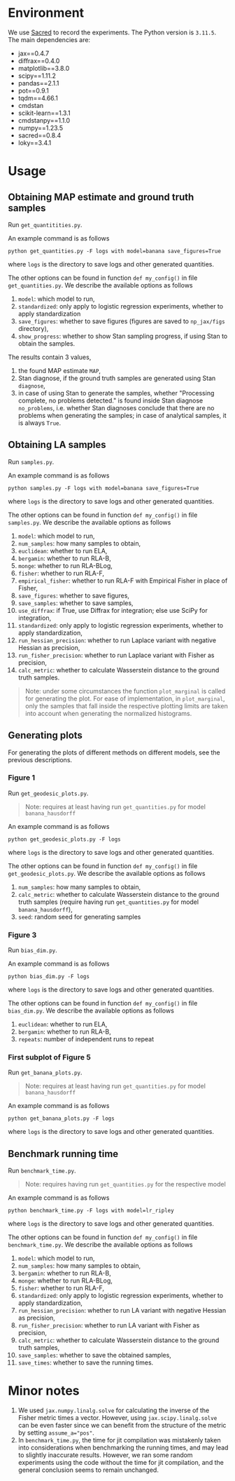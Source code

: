 # Environment

We use [Sacred](https://github.com/IDSIA/sacred) to record the experiments. The Python version is `3.11.5`. The main dependencies are:
* jax==0.4.7
* diffrax==0.4.0
* matplotlib==3.8.0
* scipy==1.11.2
* pandas==2.1.1
* pot==0.9.1
* tqdm==4.66.1
* cmdstan
* scikit-learn==1.3.1
* cmdstanpy==1.1.0
* numpy==1.23.5
* sacred==0.8.4
* loky==3.4.1

# Usage

## Obtaining MAP estimate and ground truth samples

Run `get_quantitities.py`.

An example command is as follows
```
python get_quantities.py -F logs with model=banana save_figures=True
```
where `logs` is the directory to save logs and other generated quantities.

The other options can be found in function `def my_config()` in file `get_quantities.py`. We describe the available options as follows
1. `model`: which model to run,
2. `standardized`: only apply to logistic regression experiments, whether to apply standardization
4. `save_figures`: whether to save figures (figures are saved to `np_jax/figs` directory),
5. `show_progress`: whether to show Stan sampling progress, if using Stan to obtain the samples.

The results contain 3 values, 
1. the found MAP estimate `MAP`, 
2. Stan diagnose, if the ground truth samples are generated using Stan `diagnose`, 
3. in case of using Stan to generate the samples, whether "Processing complete, no problems detected." is found inside Stan diagnose `no_problems`, i.e. whether Stan diagnoses conclude that there are no problems when generating the samples; in case of analytical samples, it is always `True`.

## Obtaining LA samples

Run `samples.py`.

An example command is as follows
```
python samples.py -F logs with model=banana save_figures=True
```
where `logs` is the directory to save logs and other generated quantities.

The other options can be found in function `def my_config()` in file `samples.py`. We describe the available options as follows
1. `model`: which model to run,
2. `num_samples`: how many samples to obtain,
3. `euclidean`: whether to run ELA,
4. `bergamin`: whether to run RLA-B,
5. `monge`: whether to run RLA-BLog,
6. `fisher`: whether to run RLA-F,
7. `empirical_fisher`: whether to run RLA-F with Empirical Fisher in place of Fisher,
8. `save_figures`: whether to save figures,
9. `save_samples`: whether to save samples,
10. `use_diffrax`: if True, use Diffrax for integration; else use SciPy for integration,
11. `standardized`: only apply to logistic regression experiments, whether to apply standardization,
13. `run_hessian_precision`: whether to run Laplace variant with negative Hessian as precision,
14. `run_fisher_precision`: whether to run Laplace variant with Fisher as precision,
15. `calc_metric`: whether to calculate Wasserstein distance to the ground truth samples.

> Note: under some circumstances the function `plot_marginal` is called for generating the plot. For ease of implementation, in `plot_marginal`, only the samples that fall inside the respective plotting limits are taken into account when generating the normalized histograms.

## Generating plots

For generating the plots of different methods on different models, see the previous descriptions.

### Figure 1

Run `get_geodesic_plots.py`.

> Note: requires at least having run `get_quantities.py` for model `banana_hausdorff`

An example command is as follows
```
python get_geodesic_plots.py -F logs
```
where `logs` is the directory to save logs and other generated quantities.

The other options can be found in function `def my_config()` in file `get_geodesic_plots.py`. We describe the available options as follows
1. `num_samples`: how many samples to obtain,
2. `calc_metric`: whether to calculate Wasserstein distance to the ground truth samples (require having run `get_quantities.py` for model `banana_hausdorff`),
3. `seed`: random seed for generating samples

### Figure 3

Run `bias_dim.py`.

An example command is as follows
```
python bias_dim.py -F logs
```
where `logs` is the directory to save logs and other generated quantities.

The other options can be found in function `def my_config()` in file `bias_dim.py`. We describe the available options as follows
1. `euclidean`: whether to run ELA,
2. `bergamin`: whether to run RLA-B,
3. `repeats`: number of independent runs to repeat

### First subplot of Figure 5

Run `get_banana_plots.py`.

> Note: requires at least having run `get_quantities.py` for model `banana_hausdorff`

An example command is as follows
```
python get_banana_plots.py -F logs
```
where `logs` is the directory to save logs and other generated quantities.

## Benchmark running time

Run `benchmark_time.py`.

> Note: requires having run `get_quantities.py` for the respective model

An example command is as follows
```
python benchmark_time.py -F logs with model=lr_ripley
```
where `logs` is the directory to save logs and other generated quantities.

The other options can be found in function `def my_config()` in file `benchmark_time.py`. We describe the available options as follows
1. `model`: which model to run,
2. `num_samples`: how many samples to obtain,
3. `bergamin`: whether to run RLA-B,
4. `monge`: whether to run RLA-BLog,
5. `fisher`: whether to run RLA-F,
6. `standardized`: only apply to logistic regression experiments, whether to apply standardization,
7. `run_hessian_precision`: whether to run LA variant with negative Hessian as precision,
8. `run_fisher_precision`: whether to run LA variant with Fisher as precision,
9. `calc_metric`: whether to calculate Wasserstein distance to the ground truth samples,
10. `save_samples`: whether to save the obtained samples,
11. `save_times`: whether to save the running times.

# Minor notes
1. We used `jax.numpy.linalg.solve` for calculating the inverse of the Fisher metric times a vector. However, using `jax.scipy.linalg.solve` can be even faster since we can benefit from the structure of the metric by setting `assume_a="pos"`.
2. In `benchmark_time.py`, the time for jit compilation was mistakenly taken into considerations when benchmarking the running times, and may lead to slightly inaccurate results. However, we ran some random experiments using the code without the time for jit compilation, and the general conclusion seems to remain unchanged.
